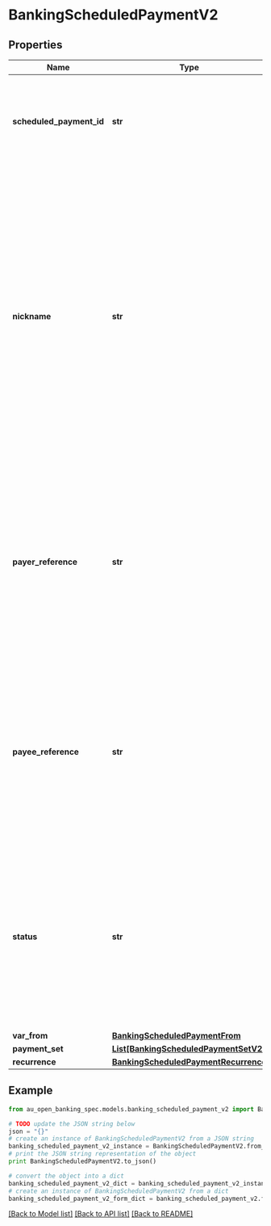 # BankingScheduledPaymentV2


## Properties

Name | Type | Description | Notes
------------ | ------------- | ------------- | -------------
**scheduled_payment_id** | **str** | A unique ID of the scheduled payment adhering to the standards for ID permanence | 
**nickname** | **str** | The short display name of the scheduled payment as provided by the customer if provided. Where a customer has not provided a nickname, a display name derived by the bank for the scheduled payment should be provided that is consistent with existing digital banking channels | [optional] 
**payer_reference** | **str** | The reference for the transaction that will be used by the originating institution for the purposes of constructing a statement narrative on the payer’s account. Empty string if no data provided | 
**payee_reference** | **str** | The reference for the transaction, if applicable, that will be provided by the originating institution for all payments in the payment set. Empty string if no data provided | [optional] 
**status** | **str** | Indicates whether the schedule is currently active. The value SKIP is equivalent to ACTIVE except that the customer has requested the next normal occurrence to be skipped. | 
**var_from** | [**BankingScheduledPaymentFrom**](BankingScheduledPaymentFrom.md) |  | 
**payment_set** | [**List[BankingScheduledPaymentSetV2]**](BankingScheduledPaymentSetV2.md) |  | 
**recurrence** | [**BankingScheduledPaymentRecurrence**](BankingScheduledPaymentRecurrence.md) |  | 

## Example

```python
from au_open_banking_spec.models.banking_scheduled_payment_v2 import BankingScheduledPaymentV2

# TODO update the JSON string below
json = "{}"
# create an instance of BankingScheduledPaymentV2 from a JSON string
banking_scheduled_payment_v2_instance = BankingScheduledPaymentV2.from_json(json)
# print the JSON string representation of the object
print BankingScheduledPaymentV2.to_json()

# convert the object into a dict
banking_scheduled_payment_v2_dict = banking_scheduled_payment_v2_instance.to_dict()
# create an instance of BankingScheduledPaymentV2 from a dict
banking_scheduled_payment_v2_form_dict = banking_scheduled_payment_v2.from_dict(banking_scheduled_payment_v2_dict)
```
[[Back to Model list]](../README.md#documentation-for-models) [[Back to API list]](../README.md#documentation-for-api-endpoints) [[Back to README]](../README.md)



